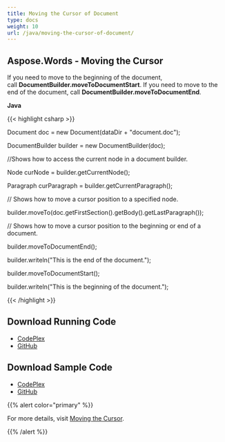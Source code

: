 ```yaml
---
title: Moving the Cursor of Document
type: docs
weight: 10
url: /java/moving-the-cursor-of-document/
---
```


## **Aspose.Words - Moving the Cursor**
If you need to move to the beginning of the document, call **DocumentBuilder.moveToDocumentStart**. If you need to move to the end of the document, call **DocumentBuilder.moveToDocumentEnd**.

**Java**

{{< highlight csharp >}}

 Document doc = new Document(dataDir + "document.doc");

DocumentBuilder builder = new DocumentBuilder(doc);

//Shows how to access the current node in a document builder.

Node curNode = builder.getCurrentNode();

Paragraph curParagraph = builder.getCurrentParagraph();

// Shows how to move a cursor position to a specified node.

builder.moveTo(doc.getFirstSection().getBody().getLastParagraph());

// Shows how to move a cursor position to the beginning or end of a document.

builder.moveToDocumentEnd();

builder.writeln("This is the end of the document.");

builder.moveToDocumentStart();

builder.writeln("This is the beginning of the document.");

{{< /highlight >}}
## **Download Running Code**
- [CodePlex](https://asposewordsjavaapachepoi.codeplex.com/releases/view/618321)
- [GitHub](https://github.com/aspose-words/Aspose.Words-for-Java/releases/tag/Aspose.Words_Java_for_Apache_POI_WP-v1.0.0)
## **Download Sample Code**
- [CodePlex](https://asposewordsjavaapachepoi.codeplex.com/SourceControl/latest#src/main/java/com/aspose/words/examples/asposefeatures/workingwithdocument/movingcursor/AsposeMovingCursor.java)
- [GitHub](https://github.com/aspose-words/Aspose.Words-for-Java/blob/master/Plugins/Aspose_Words_for_Apache_POI/src/main/java/com/aspose/words/examples/asposefeatures/workingwithdocument/movingcursor/AsposeMovingCursor.java)

{{% alert color="primary" %}} 

For more details, visit [Moving the Cursor](/words/java/using-documentbuilder-to-modify-a-document/#usingdocumentbuildertomodifyadocument-movingthecursor).

{{% /alert %}}
